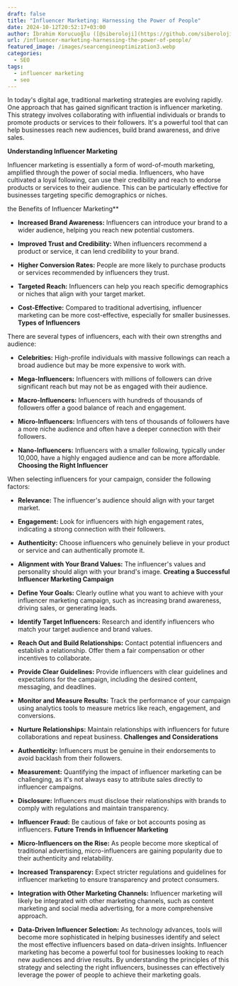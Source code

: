 ```yaml
---
draft: false
title: "Influencer Marketing: Harnessing the Power of People"
date: 2024-10-12T20:52:17+03:00
author: İbrahim Korucuoğlu ([@siberoloji](https://github.com/siberoloji))
url: /influencer-marketing-harnessing-the-power-of-people/
featured_image: /images/searcengineoptimization3.webp
categories:
  - SEO
tags:
  - influencer marketing
  - seo
---
```

In today's digital age, traditional marketing strategies are evolving rapidly. One approach that has gained significant traction is influencer marketing. This strategy involves collaborating with influential individuals or brands to promote products or services to their followers. It's a powerful tool that can help businesses reach new audiences, build brand awareness, and drive sales.

**Understanding Influencer Marketing**

Influencer marketing is essentially a form of word-of-mouth marketing, amplified through the power of social media. Influencers, who have cultivated a loyal following, can use their credibility and reach to endorse products or services to their audience. This can be particularly effective for businesses targeting specific demographics or niches.

the Benefits of Influencer Marketing**
* **Increased Brand Awareness:** Influencers can introduce your brand to a wider audience, helping you reach new potential customers.

* **Improved Trust and Credibility:** When influencers recommend a product or service, it can lend credibility to your brand.

* **Higher Conversion Rates:** People are more likely to purchase products or services recommended by influencers they trust.

* **Targeted Reach:** Influencers can help you reach specific demographics or niches that align with your target market.

* **Cost-Effective:** Compared to traditional advertising, influencer marketing can be more cost-effective, especially for smaller businesses.
**Types of Influencers**

There are several types of influencers, each with their own strengths and audience:
* **Celebrities:** High-profile individuals with massive followings can reach a broad audience but may be more expensive to work with.

* **Mega-Influencers:** Influencers with millions of followers can drive significant reach but may not be as engaged with their audience.

* **Macro-Influencers:** Influencers with hundreds of thousands of followers offer a good balance of reach and engagement.

* **Micro-Influencers:** Influencers with tens of thousands of followers have a more niche audience and often have a deeper connection with their followers.

* **Nano-Influencers:** Influencers with a smaller following, typically under 10,000, have a highly engaged audience and can be more affordable.
**Choosing the Right Influencer**

When selecting influencers for your campaign, consider the following factors:
* **Relevance:** The influencer's audience should align with your target market.

* **Engagement:** Look for influencers with high engagement rates, indicating a strong connection with their followers.

* **Authenticity:** Choose influencers who genuinely believe in your product or service and can authentically promote it.

* **Alignment with Your Brand Values:** The influencer's values and personality should align with your brand's image.
**Creating a Successful Influencer Marketing Campaign**
* **Define Your Goals:** Clearly outline what you want to achieve with your influencer marketing campaign, such as increasing brand awareness, driving sales, or generating leads.

* **Identify Target Influencers:** Research and identify influencers who match your target audience and brand values.

* **Reach Out and Build Relationships:** Contact potential influencers and establish a relationship. Offer them a fair compensation or other incentives to collaborate.

* **Provide Clear Guidelines:** Provide influencers with clear guidelines and expectations for the campaign, including the desired content, messaging, and deadlines.

* **Monitor and Measure Results:** Track the performance of your campaign using analytics tools to measure metrics like reach, engagement, and conversions.

* **Nurture Relationships:** Maintain relationships with influencers for future collaborations and repeat business.
**Challenges and Considerations**
* **Authenticity:** Influencers must be genuine in their endorsements to avoid backlash from their followers.

* **Measurement:** Quantifying the impact of influencer marketing can be challenging, as it's not always easy to attribute sales directly to influencer campaigns.

* **Disclosure:** Influencers must disclose their relationships with brands to comply with regulations and maintain transparency.

* **Influencer Fraud:** Be cautious of fake or bot accounts posing as influencers.
**Future Trends in Influencer Marketing**
* **Micro-Influencers on the Rise:** As people become more skeptical of traditional advertising, micro-influencers are gaining popularity due to their authenticity and relatability.

* **Increased Transparency:** Expect stricter regulations and guidelines for influencer marketing to ensure transparency and protect consumers.

* **Integration with Other Marketing Channels:** Influencer marketing will likely be integrated with other marketing channels, such as content marketing and social media advertising, for a more comprehensive approach.

* **Data-Driven Influencer Selection:** As technology advances, tools will become more sophisticated in helping businesses identify and select the most effective influencers based on data-driven insights.
Influencer marketing has become a powerful tool for businesses looking to reach new audiences and drive results. By understanding the principles of this strategy and selecting the right influencers, businesses can effectively leverage the power of people to achieve their marketing goals.
